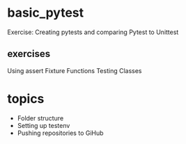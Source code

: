# basic_pytest
Exercise: Creating pytests and comparing Pytest to Unittest

## exercises
Using assert 
Fixture Functions 
Testing Classes

# topics 
- Folder structure  
- Setting up testenv 
- Pushing repositories to GiHub
